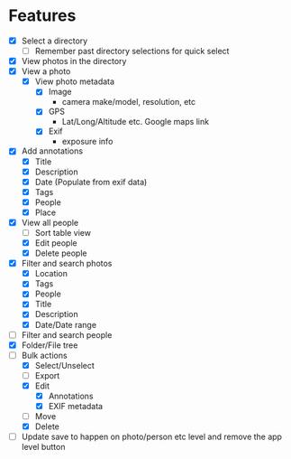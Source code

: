 # Features
- [x] Select a directory
  - [ ] Remember past directory selections for quick select
- [x] View photos in the directory
- [x] View a photo
  - [x] View photo metadata
    - [x] Image
      - camera make/model, resolution, etc
    - [x] GPS
      - Lat/Long/Altitude etc. Google maps link
    - [x] Exif
      - exposure info
- [x] Add annotations
  - [x] Title
  - [x] Description
  - [x] Date (Populate from exif data)
  - [x] Tags
  - [x] People
  - [x] Place
- [x] View all people
  - [ ] Sort table view
  - [x] Edit people
  - [x] Delete people
- [x] Filter and search photos
  - [x] Location
  - [x] Tags
  - [x] People
  - [x] Title
  - [x] Description
  - [x] Date/Date range
- [ ] Filter and search people
- [x] Folder/File tree
- [ ] Bulk actions
  - [x] Select/Unselect
  - [ ] Export
  - [x] Edit
    - [x] Annotations
    - [x] EXIF metadata
  - [ ] Move
  - [x] Delete
- [ ] Update save to happen on photo/person etc level and remove the app level button
